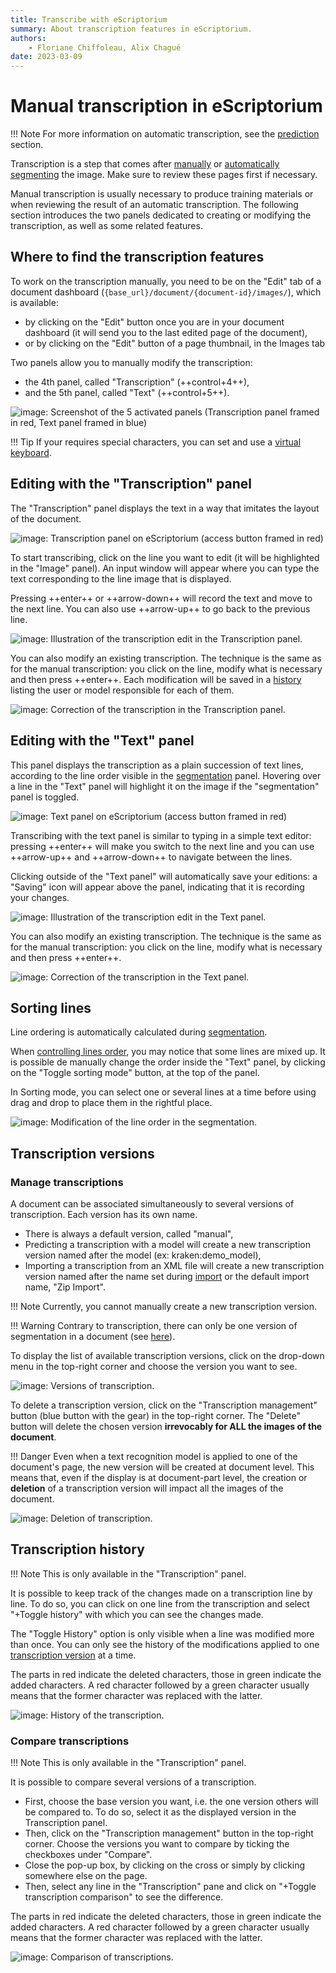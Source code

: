 ```yaml
---
title: Transcribe with eScriptorium
summary: About transcription features in eScriptorium.
authors:
    - Floriane Chiffoleau, Alix Chagué
date: 2023-03-09
---
```


# Manual transcription in eScriptorium

!!! Note
    For more information on automatic transcription, see the [prediction](predict.md#predict-the-segmentation) section.

Transcription is a step that comes after [manually](segment.md) or [automatically segmenting](predict.md#predict-the-segmentation) the image. Make sure to review these pages first if necessary.

Manual transcription is usually necessary to produce training materials or when reviewing the result of an automatic transcription. The following section introduces the two panels dedicated to creating or modifying the transcription, as well as some related features.

## Where to find the transcription features

To work on the transcription manually, you need to be on the "Edit" tab of a document dashboard (`{base_url}/document/{document-id}/images/`), which is available:

- by clicking on the "Edit" button once you are in your document dashboard (it will send you to the last edited page of the document),
- or by clicking on the "Edit" button of a page thumbnail, in the Images tab

Two panels allow you to manually modify the transcription:

- the 4th panel, called "Transcription" (++control+4++),
- and the 5th panel, called "Text" (++control+5++).

![image: Screenshot of the 5 activated panels (Transcription panel framed in red, Text panel framed in blue) ](img/transcribe/transcription_text_panels.png "The 4th and the 5th panels are for manually editing the transcription")

!!! Tip
    If your requires special characters, you can set and use a [virtual keyboard](virtual_keyboard.md).

## Editing with the "Transcription" panel

The "Transcription" panel displays the text in a way that imitates the layout of the document.  

![image: Transcription panel on eScriptorium (access button framed in red)](img/transcribe/transcription_panel.png "Transcription panel on eScriptorium (access button framed in red)")  

To start transcribing, click on the line you want to edit (it will be highlighted in the "Image" panel). An input window will appear where you can type the text corresponding to the line image that is displayed.  

Pressing ++enter++ or ++arrow-down++ will record the text and move to the next line. You can also use ++arrow-up++ to go back to the previous line.

![image: Illustration of the transcription edit in the Transcription panel.](img/transcribe/by_hand.gif "Illustration of the transcription edit in the Transcription panel")

You can also modify an existing transcription. The technique is the same as for the manual transcription: you click on the line, modify what is necessary and then press ++enter++. Each modification will be saved in a [history](#transcription-history) listing the user or model responsible for each of them.

![image: Correction of the transcription in the Transcription panel.](img/transcribe/correction.gif "Correction of the transcription in the Transcription panel")

## Editing with the "Text" panel

This panel displays the transcription as a plain succession of text lines, according to the line order visible in the [segmentation](segment.md) panel. Hovering over a line in the "Text" panel will highlight it on the image if the "segmentation" panel is toggled.

![image: Text panel on eScriptorium (access button framed in red)](img/transcribe/text_panel.png "Text panel on eScriptorium (access button framed in red)")

Transcribing with the text panel is similar to typing in a simple text editor: pressing ++enter++ will make you switch to the next line and you can use ++arrow-up++ and ++arrow-down++ to navigate between the lines.

Clicking outside of the "Text panel" will automatically save your editions: a "Saving" icon will appear above the panel, indicating that it is recording your changes.

![image: Illustration of the transcription edit in the Text panel.](img/transcribe/by_hand_2.gif "Illustration of the transcription edit in the Text panel")

You can also modify an existing transcription. The technique is the same as for the manual transcription: you click on the line, modify what is necessary and then press ++enter++.

![image: Correction of the transcription in the Text panel.](img/transcribe/correction_2.gif "Correction of the transcription in the Text panel")

## Sorting lines

Line ordering is automatically calculated during [segmentation](segment.md).  

When [controlling lines order](segment.md)<!-- todo: add a more precise link to controlling line ordering -->, you may notice that some lines are mixed up. It is possible de manually change the order inside the "Text" panel, by clicking on the "Toggle sorting mode" button, at the top of the panel.  

In Sorting mode, you can select one or several lines at a time before using drag and drop to place them in the rightful place.

![image: Modification of the line order in the segmentation.](img/transcribe/line_order.gif "Modification of the line order in the segmentation")

## Transcription versions

### Manage transcriptions

A document can be associated simultaneously to several versions of transcription. Each version has its own name.  

- There is always a default version, called "manual",
- Predicting a transcription with a model will create a new transcription version named after the model (ex: kraken:demo_model),
- Importing a transcription from an XML file will create a new transcription version named after the name set during [import](import.md) or the default import name, "Zip Import".

!!! Note
    Currently, you cannot manually create a new transcription version.

!!! Warning
    Contrary to transcription, there can only be one version of segmentation in a document (see [here](segment.md)).

To display the list of available transcription versions, click on the drop-down menu in the top-right corner and choose the version you want to see.

![image: Versions of transcription.](img/transcribe/transcription_version.gif "Versions of transcription")

To delete a transcription version, click on the "Transcription management" button (blue button with the gear) in the top-right corner. The "Delete" button will delete the chosen version **irrevocably for ALL the images of the document**.

!!! Danger
    Even when a text recognition model is applied to one of the document's page, the new version will be created at document level. This means that, even if the display is at document-part level, the creation or **deletion** of a transcription version will impact all the images of the document.

![image: Deletion of transcription.](img/transcribe/delete_version.gif "Deletion of transcription")

## Transcription history

!!! Note
    This is only available in the "Transcription" panel.

It is possible to keep track of the changes made on a transcription line by line. To do so, you can click on one line from the transcription and select "+Toggle history" with which you can see the changes made.

The "Toggle History" option is only visible when a line was modified more than once. You can only see the history of the modifications applied to one [transcription version](#transcription-versions) at a time.

The parts in red indicate the deleted characters, those in green indicate the added characters. A red character followed by a green character usually means that the former character was replaced with the latter.

![image: History of the transcription.](img/transcribe/toggle_history.gif "History of the transcription")

### Compare transcriptions

!!! Note
    This is only available in the "Transcription" panel.

It is possible to compare several versions of a transcription.  

- First, choose the base version you want, i.e. the one version others will be compared to. To do so, select it as the displayed version in the Transcription panel.  
- Then, click on the "Transcription management" button in the top-right corner. Choose the versions you want to compare by ticking the checkboxes under "Compare".
- Close the pop-up box, by clicking on the cross or simply by clicking somewhere else on the page.  
- Then, select any line in the "Transcription" pane and click on "+Toggle transcription comparison" to see the difference.  

The parts in red indicate the deleted characters, those in green indicate the added characters. A red character followed by a green character usually means that the former character was replaced with the latter.

![image: Comparison of transcriptions.](img/transcribe/transcription_comparison.gif "Comparison of transcriptions")
